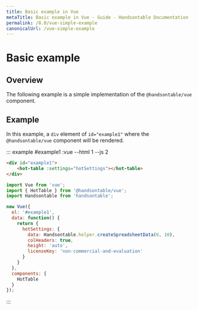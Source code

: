 ```yaml
---
title: Basic example in Vue
metaTitle: Basic example in Vue - Guide - Handsontable Documentation
permalink: /8.0/vue-simple-example
canonicalUrl: /vue-simple-example
---
```


# Basic example

## Overview

The following example is a simple implementation of the `@handsontable/vue` component.

## Example

In this example, a `div` element of `id="example1"` where the `@handsontable/vue` component will be rendered.

::: example #example1 :vue --html 1 --js 2
```html
<div id="example1">
    <hot-table :settings="hotSettings"></hot-table>
</div>
```
```js
import Vue from 'vue';
import { HotTable } from '@handsontable/vue';
import Handsontable from 'handsontable';

new Vue({
  el: '#example1',
  data: function() {
    return {
      hotSettings: {
        data: Handsontable.helper.createSpreadsheetData(6, 10),
        colHeaders: true,
        height: 'auto',
        licenseKey: 'non-commercial-and-evaluation'
      }
    }
  },
  components: {
    HotTable
  }
});
```
:::
